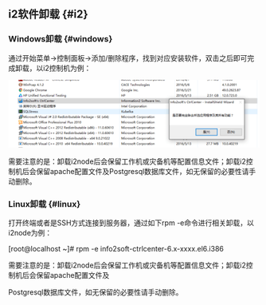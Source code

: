 ## i2软件卸载 {#i2}

### Windows卸载 {#windows}

通过开始菜单-&gt;控制面板-&gt;添加/删除程序，找到对应安装软件，双击之后即可完成卸载，以i2控制机为例：

![](/assets/V6.014289.png)

需要注意的是：卸载i2node后会保留工作机或灾备机等配置信息文件；卸载i2控制机后会保留apache配置文件及Postgresql数据库文件，如无保留的必要性请手动删除。

### Linux卸载 {#linux}

打开终端或者是SSH方式连接到服务器，通过如下rpm -e命令进行相关卸载，以i2node为例：

\[root@localhost ~\]\# rpm -e info2soft-ctrlcenter-6.x-xxxx.el6.i386

需要注意的是：卸载i2node后会保留工作机或灾备机等配置信息文件；卸载i2控制机后会保留apache配置文件及

Postgresql数据库文件，如无保留的必要性请手动删除。

